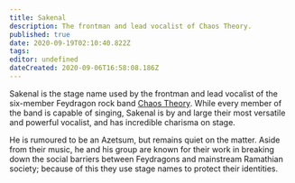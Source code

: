 ```yaml
---
title: Sakenal
description: The frontman and lead vocalist of Chaos Theory.
published: true
date: 2020-09-19T02:10:40.822Z
tags: 
editor: undefined
dateCreated: 2020-09-06T16:58:08.186Z
---
```


Sakenal is the stage name used by the frontman and lead vocalist of the six-member Feydragon rock band [Chaos Theory](/entertainment/chaos-theory). While every member of the band is capable of singing, Sakenal is by and large their most versatile and powerful vocalist, and has incredible charisma on stage.

He is rumoured to be an Azetsum, but remains quiet on the matter. Aside from their music, he and his group are known for their work in breaking down the social barriers between Feydragons and mainstream Ramathian society; because of this they use stage names to protect their identities.
